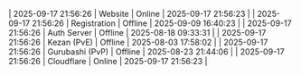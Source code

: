 | 2025-09-17 21:56:26 | Website | Online | 2025-09-17 21:56:23 |
| 2025-09-17 21:56:26 | Registration | Offline | 2025-09-09 16:40:23 |
| 2025-09-17 21:56:26 | Auth Server | Offline | 2025-08-18 09:33:31 |
| 2025-09-17 21:56:26 | Kezan (PvE) | Offline | 2025-08-03 17:58:02 |
| 2025-09-17 21:56:26 | Gurubashi (PvP) | Offline | 2025-08-23 21:44:06 |
| 2025-09-17 21:56:26 | Cloudflare | Online | 2025-09-17 21:56:23 |
